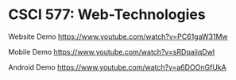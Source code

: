 # CSCI 577: Web-Technologies

Website Demo
https://www.youtube.com/watch?v=PC61gaW31Mw

Mobile Demo
https://www.youtube.com/watch?v=sRDpaiiqDwI

Android Demo
https://www.youtube.com/watch?v=a6DOOnGfUkA
